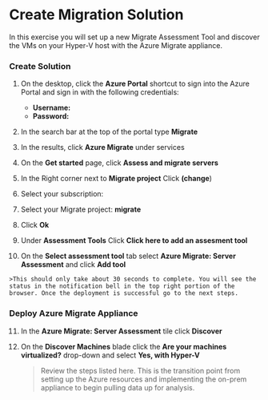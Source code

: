 # Create Migration Solution

In this exercise you will set up a new Migrate Assessment Tool and discover the VMs on your Hyper-V host with the Azure Migrate appliance.

### Create Solution

1. On the desktop, click the **Azure Portal** shortcut to sign into the Azure Portal and sign in with the following credentials:

	* **Username:** <inject key="AzureAdUserEmail" />
	* **Password:** <inject key="AzureAdUserPassword" />

2.  In the search bar at the top of the portal type **Migrate**
3.  In the results, click **Azure Migrate** under services
4.	On the **Get started** page, click **Assess and migrate servers**
5.  In the Right corner next to **Migrate project** Click **(change**)
6.  Select your subscription: **<inject key="subscriptionName" />**
7.  Select your Migrate project: **<copy><inject key="resourceGroupName"  copy="false" />migrate</copy>**
8.  Click **Ok**
9.  Under **Assessment Tools** Click **Click here to add an assesment tool**
10.  On the **Select assessment tool** tab select **Azure Migrate: Server Assessment** and click **Add tool**


	>This should only take about 30 seconds to complete. You will see the status in the notification bell in the top right portion of the browser. Once the deployment is successful go to the next steps. 

### Deploy Azure Migrate Appliance

11. In the **Azure Migrate: Server Assessment** tile click **Discover**
12. On the **Discover Machines** blade click the **Are your machines virtualized?** drop-down and select **Yes, with Hyper-V**

	>Review the steps listed here. This is the transition point from setting up the Azure resources and implementing the on-prem appliance to begin pulling data up for analysis.